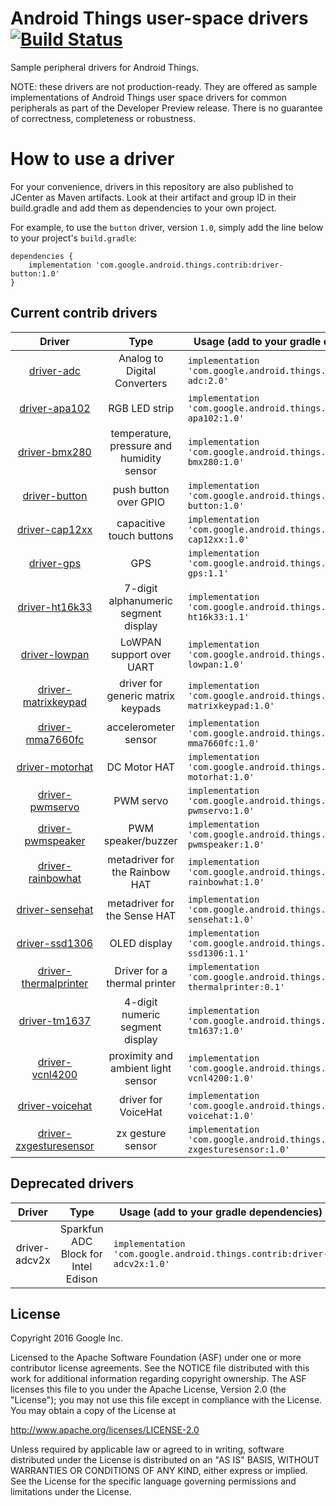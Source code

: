 Android Things user-space drivers [![Build Status](https://travis-ci.org/androidthings/contrib-drivers.svg?branch=master)](https://travis-ci.org/androidthings/contrib-drivers) 
=================================

Sample peripheral drivers for Android Things.

NOTE: these drivers are not production-ready. They are offered as sample
implementations of Android Things user space drivers for common peripherals
as part of the Developer Preview release. There is no guarantee
of correctness, completeness or robustness.


How to use a driver
===================

For your convenience, drivers in this repository are also published to JCenter
as Maven artifacts. Look at their artifact and group ID in their build.gradle
and add them as dependencies to your own project.

For example, to use the `button` driver, version `1.0`, simply add the line
below to your project's `build.gradle`:


```
dependencies {
    implementation 'com.google.android.things.contrib:driver-button:1.0'
}
```


Current contrib drivers
-----------------------

<!-- DRIVER_LIST_START -->
Driver | Type | Usage (add to your gradle dependencies) | Note
:---:|:---:| --- | ---
[driver-adc](adc) | Analog to Digital Converters | `implementation 'com.google.android.things.contrib:driver-adc:2.0'` |  [changelog](adc/CHANGELOG.md)
[driver-apa102](apa102) | RGB LED strip | `implementation 'com.google.android.things.contrib:driver-apa102:1.0'` | [sample](https://github.com/androidthings/drivers-samples/tree/master/apa102) [changelog](apa102/CHANGELOG.md)
[driver-bmx280](bmx280) | temperature, pressure and humidity sensor | `implementation 'com.google.android.things.contrib:driver-bmx280:1.0'` | [sample](https://github.com/androidthings/drivers-samples/tree/master/bmx280) [changelog](bmx280/CHANGELOG.md)
[driver-button](button) | push button over GPIO | `implementation 'com.google.android.things.contrib:driver-button:1.0'` | [sample](https://github.com/androidthings/sample-button) [changelog](button/CHANGELOG.md)
[driver-cap12xx](cap12xx) | capacitive touch buttons | `implementation 'com.google.android.things.contrib:driver-cap12xx:1.0'` | [sample](https://github.com/androidthings/drivers-samples/tree/master/cap12xx) [changelog](cap12xx/CHANGELOG.md)
[driver-gps](gps) | GPS | `implementation 'com.google.android.things.contrib:driver-gps:1.1'` | [sample](https://github.com/androidthings/drivers-samples/tree/master/gps) [changelog](gps/CHANGELOG.md)
[driver-ht16k33](ht16k33) | 7-digit alphanumeric segment display | `implementation 'com.google.android.things.contrib:driver-ht16k33:1.1'` | [sample](https://github.com/androidthings/drivers-samples/tree/master/ht16k33) [changelog](ht16k33/CHANGELOG.md)
[driver-lowpan](lowpan) | LoWPAN support over UART | `implementation 'com.google.android.things.contrib:driver-lowpan:1.0'` | [sample](https://github.com/androidthings/sample-lowpan) [changelog](lowpan/CHANGELOG.md)
[driver-matrixkeypad](matrixkeypad) | driver for generic matrix keypads | `implementation 'com.google.android.things.contrib:driver-matrixkeypad:1.0'` | [sample](https://github.com/androidthings/drivers-samples/tree/master/matrixkeypad) [changelog](matrixkeypad/CHANGELOG.md)
[driver-mma7660fc](mma7660fc) | accelerometer sensor | `implementation 'com.google.android.things.contrib:driver-mma7660fc:1.0'` | [sample](https://github.com/androidthings/drivers-samples/tree/master/mma7660fc) [changelog](mma7660fc/CHANGELOG.md)
[driver-motorhat](motorhat) | DC Motor HAT | `implementation 'com.google.android.things.contrib:driver-motorhat:1.0'` | [sample](https://github.com/androidthings/robocar) [changelog](motorhat/CHANGELOG.md)
[driver-pwmservo](pwmservo) | PWM servo | `implementation 'com.google.android.things.contrib:driver-pwmservo:1.0'` | [sample](https://github.com/androidthings/drivers-samples/tree/master/pwmservo) [changelog](pwmservo/CHANGELOG.md)
[driver-pwmspeaker](pwmspeaker) | PWM speaker/buzzer | `implementation 'com.google.android.things.contrib:driver-pwmspeaker:1.0'` | [sample](https://github.com/androidthings/drivers-samples/tree/master/pwmspeaker) [changelog](pwmspeaker/CHANGELOG.md)
[driver-rainbowhat](rainbowhat) | metadriver for the Rainbow HAT | `implementation 'com.google.android.things.contrib:driver-rainbowhat:1.0'` | [sample](https://github.com/androidthings/weatherstation) [changelog](rainbowhat/CHANGELOG.md)
[driver-sensehat](sensehat) | metadriver for the Sense HAT | `implementation 'com.google.android.things.contrib:driver-sensehat:1.0'` |  [changelog](sensehat/CHANGELOG.md)
[driver-ssd1306](ssd1306) | OLED display | `implementation 'com.google.android.things.contrib:driver-ssd1306:1.1'` | [sample](https://github.com/androidthings/drivers-samples/tree/master/ssd1306) [changelog](ssd1306/CHANGELOG.md)
[driver-thermalprinter](thermalprinter) | Driver for a thermal printer | `implementation 'com.google.android.things.contrib:driver-thermalprinter:0.1'` |  [changelog](thermalprinter/CHANGELOG.md)
[driver-tm1637](tm1637) | 4-digit numeric segment display | `implementation 'com.google.android.things.contrib:driver-tm1637:1.0'` | [sample](https://github.com/androidthings/drivers-samples/tree/master/tm1637) [changelog](tm1637/CHANGELOG.md)
[driver-vcnl4200](vcnl4200) | proximity and ambient light sensor | `implementation 'com.google.android.things.contrib:driver-vcnl4200:1.0'` |  [changelog](vcnl4200/CHANGELOG.md)
[driver-voicehat](voicehat) | driver for VoiceHat | `implementation 'com.google.android.things.contrib:driver-voicehat:1.0'` | [sample](https://github.com/androidthings/sample-googleassistant) [changelog](voicehat/CHANGELOG.md)
[driver-zxgesturesensor](zxgesturesensor) | zx gesture sensor | `implementation 'com.google.android.things.contrib:driver-zxgesturesensor:1.0'` |  [changelog](zxgesturesensor/CHANGELOG.md)
<!-- DRIVER_LIST_END -->


Deprecated drivers
------------------
Driver | Type | Usage (add to your gradle dependencies) | Reason |
:---:|:---:| --- | --- |
driver-adcv2x | Sparkfun ADC Block for Intel Edison | `implementation 'com.google.android.things.contrib:driver-adcv2x:1.0'` | Superseded by [driver-adc](adc)

License
-------

Copyright 2016 Google Inc.

Licensed to the Apache Software Foundation (ASF) under one or more contributor
license agreements.  See the NOTICE file distributed with this work for
additional information regarding copyright ownership.  The ASF licenses this
file to you under the Apache License, Version 2.0 (the "License"); you may not
use this file except in compliance with the License.  You may obtain a copy of
the License at

  http://www.apache.org/licenses/LICENSE-2.0

Unless required by applicable law or agreed to in writing, software
distributed under the License is distributed on an "AS IS" BASIS, WITHOUT
WARRANTIES OR CONDITIONS OF ANY KIND, either express or implied.  See the
License for the specific language governing permissions and limitations under
the License.
